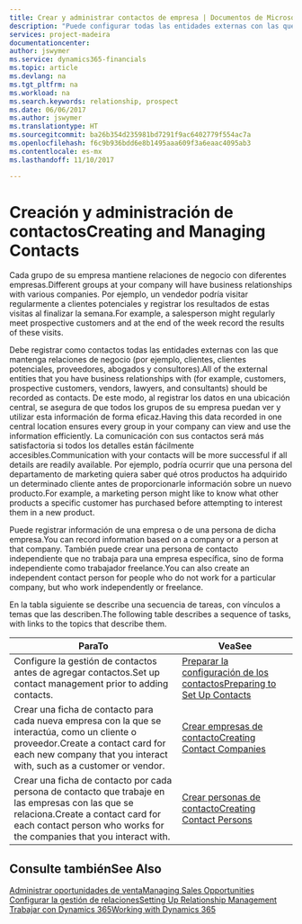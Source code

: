 ```yaml
---
title: Crear y administrar contactos de empresa | Documentos de Microsoft
description: "Puede configurar todas las entidades externas con las que mantenga una relación de negocio (por ejemplo clientes potenciales, clientes, proveedores y consultores) como contactos."
services: project-madeira
documentationcenter: 
author: jswymer
ms.service: dynamics365-financials
ms.topic: article
ms.devlang: na
ms.tgt_pltfrm: na
ms.workload: na
ms.search.keywords: relationship, prospect
ms.date: 06/06/2017
ms.author: jswymer
ms.translationtype: HT
ms.sourcegitcommit: ba26b354d235981bd7291f9ac6402779f554ac7a
ms.openlocfilehash: f6c9b936bdd6e8b1495aaa609f3a6eaac4095ab3
ms.contentlocale: es-mx
ms.lasthandoff: 11/10/2017

---
```

# <a name="creating-and-managing-contacts"></a><span data-ttu-id="dac94-103">Creación y administración de contactos</span><span class="sxs-lookup"><span data-stu-id="dac94-103">Creating and Managing Contacts</span></span>
<span data-ttu-id="dac94-104">Cada grupo de su empresa mantiene relaciones de negocio con diferentes empresas.</span><span class="sxs-lookup"><span data-stu-id="dac94-104">Different groups at your company will have business relationships with various companies.</span></span> <span data-ttu-id="dac94-105">Por ejemplo, un vendedor podría visitar regularmente a clientes potenciales y registrar los resultados de estas visitas al finalizar la semana.</span><span class="sxs-lookup"><span data-stu-id="dac94-105">For example, a salesperson might regularly meet prospective customers and at the end of the week record the results of these visits.</span></span>

<span data-ttu-id="dac94-106">Debe registrar como contactos todas las entidades externas con las que mantenga relaciones de negocio (por ejemplo, clientes, clientes potenciales, proveedores, abogados y consultores).</span><span class="sxs-lookup"><span data-stu-id="dac94-106">All of the external entities that you have business relationships with (for example, customers, prospective customers, vendors, lawyers, and consultants) should be recorded as contacts.</span></span> <span data-ttu-id="dac94-107">De este modo, al registrar los datos en una ubicación central, se asegura de que todos los grupos de su empresa puedan ver y utilizar esta información de forma eficaz.</span><span class="sxs-lookup"><span data-stu-id="dac94-107">Having this data recorded in one central location ensures every group in your company can view and use the information efficiently.</span></span> <span data-ttu-id="dac94-108">La comunicación con sus contactos será más satisfactoria si todos los detalles están fácilmente accesibles.</span><span class="sxs-lookup"><span data-stu-id="dac94-108">Communication with your contacts will be more successful if all details are readily available.</span></span> <span data-ttu-id="dac94-109">Por ejemplo, podría ocurrir que una persona del departamento de marketing quiera saber qué otros productos ha adquirido un determinado cliente antes de proporcionarle información sobre un nuevo producto.</span><span class="sxs-lookup"><span data-stu-id="dac94-109">For example, a marketing person might like to know what other products a specific customer has purchased before attempting to interest them in a new product.</span></span>

<span data-ttu-id="dac94-110">Puede registrar información de una empresa o de una persona de dicha empresa.</span><span class="sxs-lookup"><span data-stu-id="dac94-110">You can record information based on a company or a person at that company.</span></span> <span data-ttu-id="dac94-111">También puede crear una persona de contacto independiente que no trabaja para una empresa específica, sino de forma independiente como trabajador freelance.</span><span class="sxs-lookup"><span data-stu-id="dac94-111">You can also create an independent contact person for people who do not work for a particular company, but who work independently or freelance.</span></span>

<span data-ttu-id="dac94-112">En la tabla siguiente se describe una secuencia de tareas, con vínculos a temas que las describen.</span><span class="sxs-lookup"><span data-stu-id="dac94-112">The following table describes a sequence of tasks, with links to the topics that describe them.</span></span>

| <span data-ttu-id="dac94-113">Para</span><span class="sxs-lookup"><span data-stu-id="dac94-113">To</span></span> | <span data-ttu-id="dac94-114">Vea</span><span class="sxs-lookup"><span data-stu-id="dac94-114">See</span></span> |
| --- | --- |
| <span data-ttu-id="dac94-115">Configure la gestión de contactos antes de agregar contactos.</span><span class="sxs-lookup"><span data-stu-id="dac94-115">Set up contact management prior to adding contacts.</span></span> |[<span data-ttu-id="dac94-116">Preparar la configuración de los contactos</span><span class="sxs-lookup"><span data-stu-id="dac94-116">Preparing to Set Up Contacts</span></span>](marketing-setup-contacts.md) |
| <span data-ttu-id="dac94-117">Crear una ficha de contacto para cada nueva empresa con la que se interactúa, como un cliente o proveedor.</span><span class="sxs-lookup"><span data-stu-id="dac94-117">Create a contact card for each new company that you interact with, such as a customer or vendor.</span></span> |[<span data-ttu-id="dac94-118">Crear empresas de contacto</span><span class="sxs-lookup"><span data-stu-id="dac94-118">Creating Contact Companies</span></span>](marketing-create-contact-companies.md) |
| <span data-ttu-id="dac94-119">Crear una ficha de contacto por cada persona de contacto que trabaje en las empresas con las que se relaciona.</span><span class="sxs-lookup"><span data-stu-id="dac94-119">Create a contact card for each contact person who works for the companies that you interact with.</span></span> |[<span data-ttu-id="dac94-120">Crear personas de contacto</span><span class="sxs-lookup"><span data-stu-id="dac94-120">Creating Contact Persons</span></span>](marketing-create-contact-persons.md) |

## <a name="see-also"></a><span data-ttu-id="dac94-121">Consulte también</span><span class="sxs-lookup"><span data-stu-id="dac94-121">See Also</span></span>
[<span data-ttu-id="dac94-122">Administrar oportunidades de venta</span><span class="sxs-lookup"><span data-stu-id="dac94-122">Managing Sales Opportunities</span></span>](marketing-manage-sales-opportunities.md)  
[<span data-ttu-id="dac94-123">Configurar la gestión de relaciones</span><span class="sxs-lookup"><span data-stu-id="dac94-123">Setting Up Relationship Management</span></span>](marketing-setup-marketing.md)  
[<span data-ttu-id="dac94-124">Trabajar con Dynamics 365</span><span class="sxs-lookup"><span data-stu-id="dac94-124">Working with Dynamics 365</span></span>](ui-work-product.md)  

